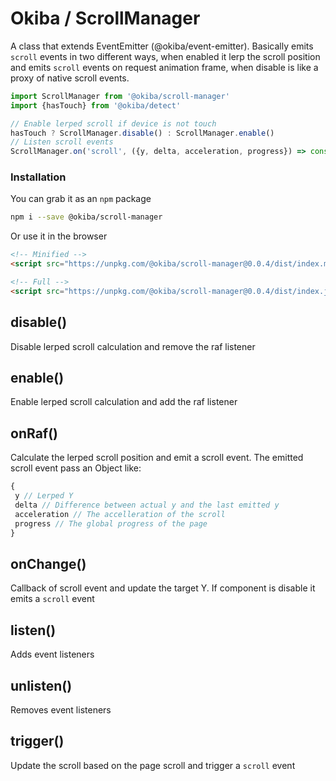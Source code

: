 

# Okiba / ScrollManager
A class that extends EventEmitter (@okiba/event-emitter). Basically emits `scroll` events in two different ways, when enabled it lerp the scroll position and emits `scroll` events on request animation frame, when disable is like a proxy of native scroll events.




```javascript
import ScrollManager from '@okiba/scroll-manager'
import {hasTouch} from '@okiba/detect'

// Enable lerped scroll if device is not touch
hasTouch ? ScrollManager.disable() : ScrollManager.enable()
// Listen scroll events
ScrollManager.on('scroll', ({y, delta, acceleration, progress}) => console.log(y, delta, acceleration, progress))
```



### Installation

You can grab it as an `npm` package 
```bash
npm i --save @okiba/scroll-manager
```

Or use it in the browser
```html
<!-- Minified -->
<script src="https://unpkg.com/@okiba/scroll-manager@0.0.4/dist/index.min.js"></script>

<!-- Full -->
<script src="https://unpkg.com/@okiba/scroll-manager@0.0.4/dist/index.js"></script>
```




## disable()


Disable lerped scroll calculation and remove the raf listener







## enable()


Enable lerped scroll calculation and add the raf listener







## onRaf()


Calculate the lerped scroll position and emit a scroll event.
The emitted scroll event pass an Object like:
```javascript
{
 y // Lerped Y
 delta // Difference between actual y and the last emitted y
 acceleration // The accelleration of the scroll
 progress // The global progress of the page
}
```







## onChange()


Callback of scroll event and update the target Y. If component is disable it emits a `scroll` event







## listen()


Adds event listeners







## unlisten()


Removes event listeners







## trigger()


Update the scroll based on the page scroll and trigger a `scroll` event






